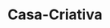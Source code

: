 <img scr="https://github.com/robsonmedeiross/Casa-Criativa/blob/main/imagens/Banner%20-%20CasaCriativa.png?raw=true">

# Casa-Criativa
